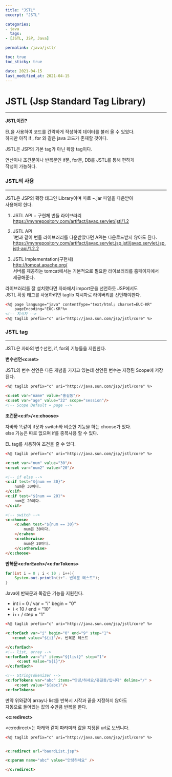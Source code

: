 ```yaml
---
title: "JSTL"
excerpt: "JSTL"

categories:
- java
  tags:
- [JSTL, JSP, Java]

permalink: /java/jstl/

toc: true
toc_sticky: true

date: 2021-04-15
last_modified_at: 2021-04-15
---
```


# JSTL (Jsp Standard Tag Library)
---
**JSTL이란?**  

EL을 사용하여 코드를 간략하게 작성하여 데이터를 불러 올 수 있었다.  
하지만 아직 if , for 와 같은 java 코드가 존재할 것이다.  

JSTL은 JSP의 기본 tag가 아닌 확장 tag이다.  

연산이나 조건문이나 반복문인 if문, for문, DB를 JSTL를 통해 편하게  
작성이 가능하다.

### JSTL의 사용
---
JSTL은 JSP의 확장 태그인 Library이며 따로 ~.jar 파일을 다운받아  
사용해야 한다.

1. JSTL API + 구현체 번들 라이브러리
https://mvnrepository.com/artifact/javax.servlet/jstl/1.2

 2. JSTL API  
1번과 같이 번들 라이브러리를 다운받았다면 API는 다운로드받지 않아도 된다.  
https://mvnrepository.com/artifact/javax.servlet.jsp.jstl/javax.servlet.jsp.jstl-api/1.2.2
3. JSTL Implementation(구현체)  
http://tomcat.apache.org/  
서버를 제공하는 tomcat에서는 기본적으로 필요한 라이브러리를 홈페이지에서  
제공해준다. 

라이브러리를 잘 설치했다면 자바에서 import문을 선언하듯 JSP에서도  
JSTL 확장 태그를 사용하려면 taglib 지시자로 라이버리를 선언해야한다.
```html
<%@ page language="java" contentType="text/html; charset=EUC-KR"
    pageEncoding="EUC-KR"%>
<!-- 지시자 -->
<%@ taglib prefix="c" uri="http://java.sun.com/jsp/jstl/core" %>

```

### JSTL tag
---
JSTL은 자바의 변수선언, if, for의 기능들을 지원한다.


**변수선언\<c:set>**  

JSTL의 변수 선언은 다른 개념을 가지고 있는데 선언된 변수는 지정된 Scope에 저장된다.  

```html
<%@ taglib prefix="c" uri="http://java.sun.com/jsp/jstl/core" %>

<c:set var="name" value="홍길동"/>
<c:set var="age" value="22" scope="session"/>
<!-- Scope Default = page -->
```

**조건문\<c:if>/\<c:choose>**

자바와 똑같이 if문과 switch와 비슷한 기능을 하는 choose가 있다.  
else 기능은 따로 없으며 if를 중복사용 할 수 있다.   

EL tag를 사용하여 조건을 줄 수 있다. 

```html
<%@ taglib prefix="c" uri="http://java.sun.com/jsp/jstl/core" %>

<c:set var="num" value="30"/>
<c:set var="num2" value="20"/>

<!-- if else -->
<c:if test="${num == 30}">
    num은 30이다.
</c:if>
<c:if test="${num == 20}">
    num은 20이다.
</c:if>

<!-- switch -->
<c:choose>
    <c:when test="${num == 30}">
        num은 30이다.
    </c:when>
    <c:otherwise>
        num은 20이다.
    </c:otherwise>
</c:choose>
```

**반복문\<c:forEach>/\<c:forTokens>**

```java
for(int i = 0 ; i < 10 ; i++){
    System.out.println(i+". 반복문 테스트");
}
```
Java에 반복문과 똑같은 기능을 지원한다.
- int i = 0 / var = "i" begin = "0"
- i < 10 / end = "10"
- i++ / step = "1"

```html
<%@ taglib prefix="c" uri="http://java.sun.com/jsp/jstl/core" %>

<c:forEach var="i" begin="0" end="9" step="1">
   <c:out value="${i}"/>. 반복문 테스트 

</c:forEach>
<!-- list, array -->
<c:forEach var="i" items="${list}" step="1">
     <c:out value="${i}"/>
</c:forEach>

<!-- StringTokenizer -->
<c:forTokens var="abc" items="안녕/하세요/홍길동/입니다" delims="/" >
    <c:out value="${abc}"/>
<c:forTokens>
```
만약 위와같이 array나 list를 반복시 시작과 끝을 지정하지 않아도  
자동으로 들어있는 값의 수만큼 반복을 한다.

**\<c:redirect>**  


<c:redirect>는 아래와 같이 파라미터 값을 지정된 url로 보냅니다.
```html
<%@ taglib prefix="c" uri="http://java.sun.com/jsp/jstl/core" %>


<c:redirect url="baordList.jsp">

<c:param name="abc" value="안녕하세요" />

</c:redirect>
```

